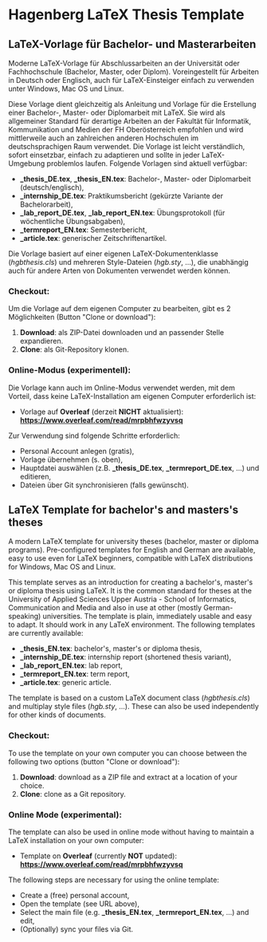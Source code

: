 # Hagenberg LaTeX Thesis Template

## LaTeX-Vorlage für Bachelor- und Masterarbeiten

Moderne LaTeX-Vorlage für Abschlussarbeiten an der Universität oder Fachhochschule (Bachelor, Master, oder Diplom). Voreingestellt für Arbeiten in Deutsch oder Englisch, auch für LaTeX-Einsteiger einfach zu verwenden unter Windows, Mac OS und Linux.

Diese Vorlage dient gleichzeitig als Anleitung und Vorlage für die Erstellung einer Bachelor-, Master- oder Diplomarbeit mit LaTeX. Sie wird als allgemeiner Standard für derartige Arbeiten an der Fakultät für Informatik, Kommunikation und Medien der FH Oberösterreich empfohlen und wird mittlerweile auch an zahlreichen anderen Hochschulen im deutschsprachigen Raum verwendet. Die Vorlage ist leicht verständlich, sofort einsetzbar, einfach zu adaptieren und sollte in jeder LaTeX-Umgebung problemlos laufen. Folgende Vorlagen sind aktuell verfügbar:

* **_thesis_DE.tex**, **_thesis_EN.tex**: Bachelor-, Master- oder Diplomarbeit (deutsch/englisch),
* **_internship_DE.tex**: Praktikumsbericht (gekürzte Variante der Bachelorarbeit),
* **_lab_report_DE.tex**, **_lab_report_EN.tex**: Übungsprotokoll (für wöchentliche Übungsabgaben),
* **_termreport_EN.tex**: Semesterbericht,
* **_article.tex**: generischer Zeitschriftenartikel.

Die Vorlage basiert auf einer eigenen LaTeX-Dokumentenklasse (*hgbthesis.cls*) und mehreren Style-Dateien (*hgb.sty*, ...), die unabhängig auch für andere Arten von Dokumenten verwendet werden können.

### Checkout:

Um die Vorlage auf dem eigenen Computer zu bearbeiten, gibt es 2 Möglichkeiten (Button "Clone or download"):

1. **Download**: als ZIP-Datei downloaden und an passender Stelle expandieren.
2. **Clone**: als Git-Repository klonen.

### Online-Modus (experimentell):

Die Vorlage kann auch im Online-Modus verwendet werden, mit dem Vorteil, dass keine LaTeX-Installation am eigenen Computer erforderlich ist:

* Vorlage auf **Overleaf** (derzeit **NICHT** aktualisiert): **https://www.overleaf.com/read/mrpbhfwzyvsq**

Zur Verwendung sind folgende Schritte erforderlich:

* Personal Account anlegen (gratis),
* Vorlage übernehmen (s. oben),
* Hauptdatei auswählen (z.B. **_thesis_DE.tex**, **_termreport_DE.tex**, ...) und editieren,
* Dateien über Git synchronisieren (falls gewünscht).


## LaTeX Template for bachelor's and masters's theses

A modern LaTeX template for university theses (bachelor, master or diploma programs). Pre-configured templates for English and German are available, easy to use even for LaTeX beginners, compatible with LaTeX distributions for Windows, Mac OS and Linux.

This template serves as an introduction for creating a bachelor's, master's or diploma thesis using LaTeX. It is the common standard for theses at the University of Applied Sciences Upper Austria - School of Informatics, Communication and Media and also in use at other (mostly German-speaking) universities. The template is plain, immediately usable and easy to adapt. It should work in any LaTeX environment. The following templates are currently available:

* **_thesis_EN.tex**: bachelor's, master's or diploma thesis,
* **_internship_DE.tex**: internship report (shortened thesis variant),
* **_lab_report_EN.tex**: lab report,
* **_termreport_EN.tex**: term report,
* **_article.tex**: generic article.

The template is based on a custom LaTeX document class (*hgbthesis.cls*) and multiplay style files  (*hgb.sty*, ...). These can also be used independently for other kinds of documents.

### Checkout:

To use the template on your own computer you can choose between the following two options (button "Clone or download"):

1. **Download**: download as a ZIP file and extract at a location of your choice.
2. **Clone**: clone as a Git repository.

### Online Mode (experimental):

The template can also be used in online mode without having to maintain a LaTeX installation on your own computer:

* Template on **Overleaf** (currently **NOT** updated): **https://www.overleaf.com/read/mrpbhfwzyvsq**

The following steps are necessary for using the online template:

* Create a (free) personal account,
* Open the template (see URL above),
* Select the main file (e.g. **_thesis_EN.tex**, **_termreport_EN.tex**, ...) and edit,
* (Optionally) sync your files via Git.
